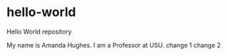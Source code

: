 # hello-world
Hello World repository

My name is Amanda Hughes.
I am a Professor at USU.
change 1
change 2
